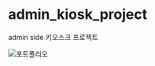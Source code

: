 # admin_kiosk_project
admin side 키오스크 프로젝트

![포트폴리오](https://user-images.githubusercontent.com/76540460/116970615-42a3e600-acf3-11eb-8370-546978bd67c9.png)
